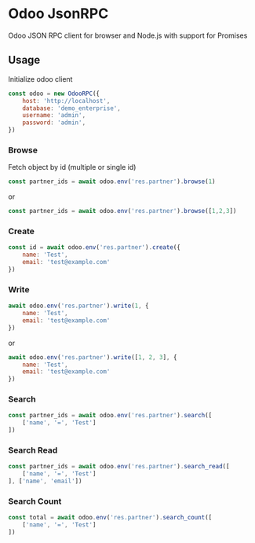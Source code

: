 # Odoo JsonRPC

Odoo JSON RPC client for browser and Node.js with support for Promises

## Usage

Initialize odoo client

```javascript
const odoo = new OdooRPC({
    host: 'http://localhost',
    database: 'demo_enterprise',
    username: 'admin',
    password: 'admin',
})
```


### Browse

Fetch object by id (multiple or single id)

```javascript
const partner_ids = await odoo.env('res.partner').browse(1)

```

or

```javascript
const partner_ids = await odoo.env('res.partner').browse([1,2,3])

```

### Create

```javascript
const id = await odoo.env('res.partner').create({
    name: 'Test',
    email: 'test@example.com'
})
```

### Write

```javascript
await odoo.env('res.partner').write(1, {
    name: 'Test',
    email: 'test@example.com'
})
```

or

```javascript
await odoo.env('res.partner').write([1, 2, 3], {
    name: 'Test',
    email: 'test@example.com'
})
```

### Search 

```javascript
const partner_ids = await odoo.env('res.partner').search([
    ['name', '=', 'Test']
])
```


### Search Read

```javascript
const partner_ids = await odoo.env('res.partner').search_read([
    ['name', '=', 'Test']
], ['name', 'email'])
```


### Search Count

```javascript
const total = await odoo.env('res.partner').search_count([
    ['name', '=', 'Test']
])
```


